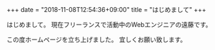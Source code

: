 +++
date = "2018-11-08T12:54:36+09:00"
title = "はじめまして"
+++

はじめまして。
現在フリーランスで活動中のWebエンジニアの遠藤です。

この度ホームページを立ち上げました。
宜しくお願い致します。
